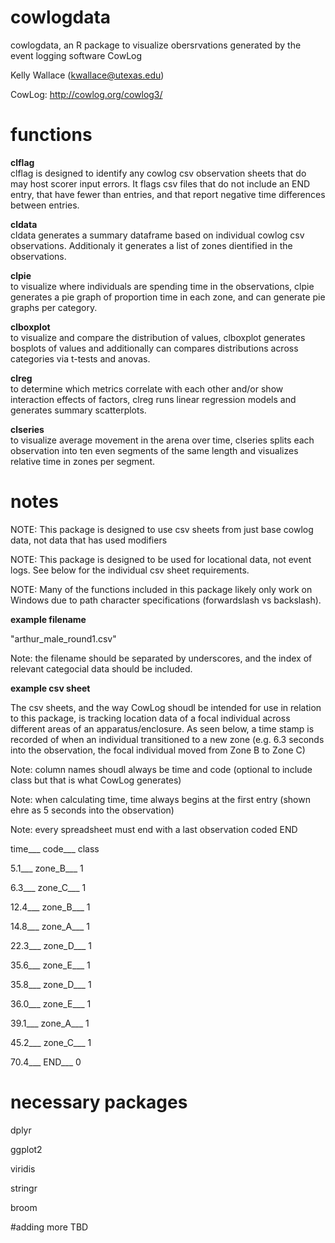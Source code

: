 # cowlogdata
cowlogdata, an R package to visualize obersrvations generated by the event logging software CowLog

Kelly Wallace (kwallace@utexas.edu)

CowLog: http://cowlog.org/cowlog3/

# functions
<b>clflag</b><br>
clflag is designed to identify any cowlog csv observation sheets that do may host scorer input errors. It flags csv files that do not include an END entry, that have fewer than entries, and that report negative time differences between entries.

<b>cldata</b><br>
cldata generates a summary dataframe based on individual cowlog csv observations. Additionaly it generates a list of zones dientified in the observations.

<b>clpie</b><br>
to visualize where individuals are spending time in the observations, clpie generates a pie graph of proportion time in each zone, and can generate pie graphs per category.

<b>clboxplot</b><br>
to visualize and compare the distribution of values, clboxplot generates bosplots of values and additionally can compares distributions across categories via t-tests and anovas.

<b>clreg</b><br>
to determine which metrics correlate with each other and/or show interaction effects of factors, clreg runs linear regression models and generates summary scatterplots.

<b>clseries</b><br>
to visualize average movement in the arena over time, clseries splits each observation into ten even segments of the same length and visualizes relative time in zones per segment.


# notes

NOTE: This package is designed to use csv sheets from just base cowlog data, not data that has used modifiers

NOTE: This package is designed to be used for locational data, not event logs. See below for the individual csv sheet requirements. 

NOTE: Many of the functions included in this package likely only work on Windows due to path character specifications (forwardslash vs backslash). 

<b>example filename</b> 

"arthur_male_round1.csv"

Note: the filename should be separated by underscores, and the index of relevant categocial data should be included. 


<b>example csv sheet</b>

The csv sheets, and the way CowLog shoudl be intended for use in relation to this package, is tracking location data of a focal individual across different areas of an apparatus/enclosure. As seen below, a time stamp is recorded of when an individual transitioned to a new zone (e.g. 6.3 seconds into the observation, the focal individual moved from Zone B to Zone C)

Note: column names shoudl always be time and code (optional to include class but that is what CowLog generates)

Note: when calculating time, time always begins at the first entry (shown ehre as 5 seconds into the observation)

Note: every spreadsheet must end with a last observation coded END

time___           code___                  class

5.1___            zone_B___                  1

6.3___             zone_C___                  1

12.4___             zone_B___                  1

14.8___             zone_A___                  1

22.3___             zone_D___                  1

35.6___             zone_E___                  1

35.8___             zone_D___                  1

36.0___             zone_E___                  1

39.1___             zone_A___                  1

45.2___             zone_C___                  1

70.4___             END___                     0

# necessary packages

dplyr

ggplot2

viridis

stringr

broom






#adding more TBD
